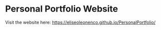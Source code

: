 # Personal Portfolio Website

Visit the website here: https://eliseoleonenco.github.io/PersonalPortfolio/
